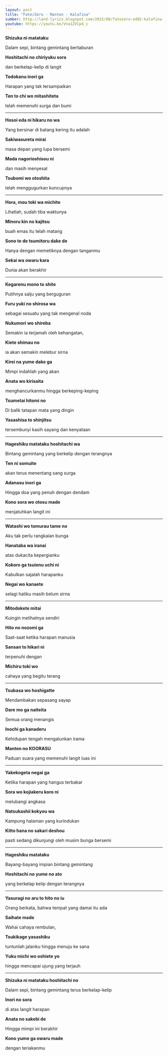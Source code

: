 ```yaml
---
layout: post
title: "Fate/Zero - Manten - Kalafina"
sumber: http://land-lyrics.blogspot.com/2015/08/fatezero-ed02-kalafina-manten-lyrics.html?m=1 
youtube: https://youtu.be/Vna1ZVCp4_c 
---
```


**Shizuka ni matataku**

Dalam sepi, bintang gemintang bertaburan 

**Hoshitachi no chiriyuku sora**

dan berkelap-kelip di langit

**Todokanu inori ga**

Harapan yang tak tersampaikan

**Ten to chi wo mitashiteta**

telah memenuhi surga dan bumi

****

 

**Hosoi eda ni hikaru no wa**

Yang bersinar di batang kering itu adalah

**Sakiwasureta mirai**

masa depan yang lupa bersemi

**Mada nagorioshisou ni**

dan masih menyesal 

**Tsubomi wo otoshita**

telah menggugurkan kuncupnya

****



**Hora, mou toki wa michite**

Lihatlah, sudah tiba waktunya

**Minoru kin no kajitsu**

buah emas itu telah matang

**Sono te de tsumitoru dake de**

Hanya dengan memetiknya dengan tanganmu

**Sekai wa owaru kara**

Dunia akan berakhir

****

 

**Kegarenu mono to shite**

Putihnya salju yang berguguran

**Furu yuki no shirosa wa**

sebagai sesuatu yang tak mengenal noda

**Nukumori wo shireba**

Semakin ia terjamah oleh kehangatan,

**Kiete shimau no**

ia akan semakin melebur sirna

**Kirei na yume dake ga**

Mimpi indahlah yang akan 

**Anata wo kirisaita**

menghancurkanmu hingga berkeping-keping

**Tsumetai hitomi no**

Di balik tatapan mata yang dingin

**Yasashisa to shinjitsu**

tersembunyi kasih sayang dan kenyataan

****



**Hageshiku matataku hoshitachi wa**

Bintang gemintang yang berkelip dengan terangnya

**Ten ni somuite**

akan terus menentang sang surga

**Adanasu inori ga**

Hingga doa yang penuh dengan dendam

**Kono sora wo otosu made**

menjatuhkan langit ini

****



**Watashi wo tomurau tame no**

Aku tak perlu rangkaian bunga

**Hanataba wa iranai**

atas dukacita kepergianku

**Kokoro ga tsuienu uchi ni**

Kabulkan sajalah harapanku

**Negai wo kanaete**

selagi hatiku masih belum sirna

****



**Mitodokete mitai**

Kuingin melihatnya sendiri

**Hito no nozomi ga**

Saat-saat ketika harapan manusia

**Sansan to hikari ni**

terpenuhi dengan

**Michiru toki wo**

cahaya yang begitu terang

****



**Tsubasa wo hoshigatte**

Mendambakan sepasang sayap

**Dare mo ga naiteita**

Semua orang menangis

**Inochi ga kanaderu**

Kehidupan tengah mengalunkan irama

**Manten no KOORASU**

Paduan suara yang memenuhi langit luas ini 

****



**Yakekogeta negai ga**

Ketika harapan yang hangus terbakar

**Sora wo kojiakeru koro ni**

melubangi angkasa

**Natsukashii kokyou wa**

Kampung halaman yang kurindukan

**Kitto hana no sakari deshou**

pasti sedang dikunjungi oleh musim bunga bersemi

****



**Hageshiku matataku**

Bayang-bayang impian bintang gemintang

**Hoshitachi no yume no ato**

yang berkelap kelip dengan terangnya

****

 

**Yasuragi no aru to hito no iu**

Orang berkata, bahwa tempat yang damai itu ada

**Saihate made**

Wahai cahaya rembulan,

**Tsukikage yasashiku**

tuntunlah jalanku hingga menuju ke sana

**Yuku michi wo oshiete yo**

hingga mencapai ujung yang terjauh

****



**Shizuka ni matataku hoshitachi no**

Dalam sepi, bintang gemintang terus berkelap-kelip

**Inori no sora**

di atas langit harapan

**Anata no sakebi de**

Hingga mimpi ini berakhir

**Kono yume ga owaru made**

dengan teriakanmu 

